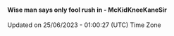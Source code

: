 #### Wise man says only fool rush in - McKidKneeKaneSir
Updated on 25/06/2023 - 01:00:27 (UTC) Time Zone
